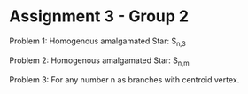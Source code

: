 # Assignment 3 - Group 2

Problem 1: Homogenous amalgamated Star: S<sub>n,3</sub>

Problem 2: Homogenous amalgamated Star: S<sub>n,m</sub>

Problem 3: For any number n as branches with centroid vertex.
